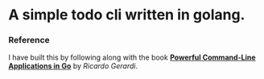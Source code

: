 #  A simple todo cli written in golang.

### Reference
I have built this by following along with the book [**Powerful Command-Line Applications in Go**](https://pragprog.com/titles/rggo/powerful-command-line-applications-in-go/) by *Ricardo Gerardi*.